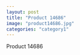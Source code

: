 ```yaml
---
layout: post
title: "Product 14686"
image: "product14686.jpg"
categories: "category1"
---
```

Product 14686
